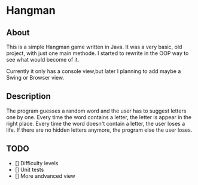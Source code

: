 # Hangman #

## About ##

This is a simple Hangman game written in Java.
It was a very basic, old project, with just one main methode. I started to rewrite in the OOP way to see what would become of it.

Currently it only has a console view,but later I planning to add maybe a Swing or Browser view.

## Description ##

The program guesses a random word and the user has to suggest letters one by one. 
Every time the word contains a letter, the letter is appear in the right place. Every time the word doesn't contain a letter, the user loses a life. If there are no hidden letters anymore, the program else the user loses.

## TODO ##
- [] Difficulty levels
- [] Unit tests
- [] More andvanced view





